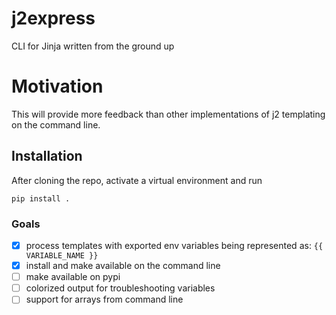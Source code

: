 # j2express
CLI for Jinja written from the ground up

# Motivation
This will provide more feedback than other implementations of j2 templating on the command line.

## Installation

After cloning the repo, activate a virtual environment and run

`pip install .`

### Goals

- [X] process templates with exported env variables being represented as: `{{ VARIABLE_NAME }}`
- [X] install and make available on the command line
- [ ] make available on pypi
- [ ] colorized output for troubleshooting variables
- [ ] support for arrays from command line

